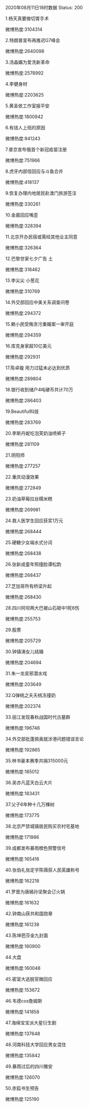 2020年08月11日18时数据
Status: 200

1.杨天真要做切胃手术

微博热度:3104314

2.特朗普宣布再推迟G7峰会

微博热度:2640098

3.汤晶媚为爱洗新革命

微博热度:2578992

4.李健身材

微博热度:2203625

5.黄圣依工作室报平安

微博热度:1800942

6.有钱人上班的原因

微博热度:941243

7.普京宣布俄首个新冠疫苗注册

微博热度:751966

8.虎牙内部信回应与斗鱼合并

微博热度:418137

9.恢复办理内地居民赴澳门旅游签注

微博热度:330261

10.金晨回应嘴歪

微博热度:328394

11.北京开办民宿或需经其他业主同意

微博热度:326364

12.巴黎世家七夕广告 土

微博热度:318462

13.李尖尖 小葱花

微博热度:310769

14.外交部回应中美关系调查问卷

微博热度:294372

15.赖小民受贿贪污重婚案一审开庭

微博热度:294359

16.库克身家超10亿美元

微博热度:292931

17.陈卓璇 用力过猛未必达到优质

微博热度:289804

18.银行收到储户4吨硬币共计70万

微博热度:286403

19.Beautiful科技

微博热度:283769

20.李斯丹妮吃泡芙奶油喷裤子

微博热度:281109

21.阴阳师

微博热度:277257

22.重庆动漫效果

微博热度:272849

23.奶油草莓拉丝糯米糕

微博热度:269981

24.救人医学生回应获奖1万元

微博热度:268444

25.硬糖少女端水式分词

微博热度:268438

26.张新成童年照撞脸谭松韵

微博热度:268437

27.芝加哥所有桥梁升起

微博热度:268430

28.四川阿坝两大巴被山石砸中1死6伤

微博热度:255753

29.股票

微博热度:205729

30.钟镇涛女儿结婚

微博热度:204694

31.朱一龙吴邪潜水戏

微博热度:203649

32.Q弹桃之夭夭桃冻撞奶

微博热度:202374

33.丽江发现春秋战国时代古墓群

微博热度:196746

34.外交部批蓬佩奥就涉港问题错误言论

微博热度:192865

35.林书豪本赛季共捐315000元

微博热度:185012

36.吴亦凡蓝天白云大片

微博热度:183431

37.父子6年种十几万棵树

微博热度:173775

38.北京严禁城镇居民购买农村宅基地

微博热度:171986

39.成都发布暴雨橙色预警信号

微博热度:165416

40.张伯礼张定宇陈薇获人民英雄称号

微博热度:162218

41.罗晋为唐嫣孙坚聚会订火锅

微博热度:161632

42.钟南山获共和国勋章

微博热度:161238

43.陈坤芭莎金九封面

微博热度:160900

44.大盘

微博热度:160048

45.密室大逃脱官微回应

微博热度:153672

46.韦德cos詹姆斯

微博热度:141858

47.海绵宝宝派大星衍生剧

微博热度:137648

48.河南科技大学回应男女混住

微博热度:135842

49.暴雨过后的四川雅安

微博热度:126070

50.赤狐书生预告

微博热度:125190

